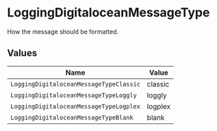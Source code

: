 # LoggingDigitaloceanMessageType

How the message should be formatted.


## Values

| Name                                    | Value                                   |
| --------------------------------------- | --------------------------------------- |
| `LoggingDigitaloceanMessageTypeClassic` | classic                                 |
| `LoggingDigitaloceanMessageTypeLoggly`  | loggly                                  |
| `LoggingDigitaloceanMessageTypeLogplex` | logplex                                 |
| `LoggingDigitaloceanMessageTypeBlank`   | blank                                   |